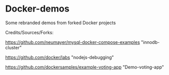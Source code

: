 # Docker-demos
Some rebranded demos from forked Docker projects

Credits/Sources/Forks:

https://github.com/neumayer/mysql-docker-compose-examples  "innodb-cluster"

https://github.com/docker/labs   "nodejs-debugging"

https://github.com/dockersamples/example-voting-app  "Demo-voting-app"




